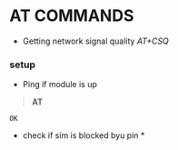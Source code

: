 # AT COMMANDS

- Getting network signal quality *AT+CSQ*

### setup

- Ping if module is up 

> __AT__
```
OK
```

- check if sim is blocked byu pin *
